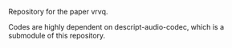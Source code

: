 Repository for the paper vrvq.

Codes are highly dependent on descript-audio-codec, which is a submodule of this repository.